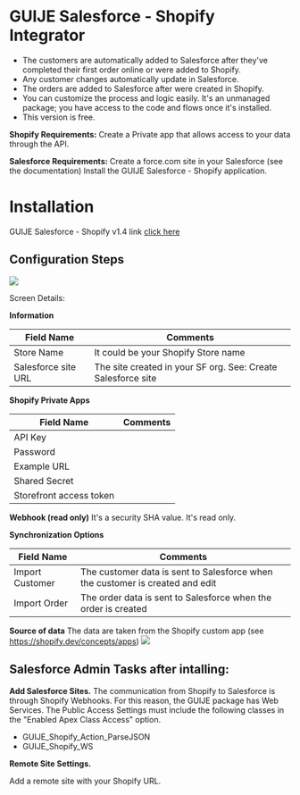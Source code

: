 # GUIJE Salesforce - Shopify Integrator

- The customers are automatically added to Salesforce after they've completed their first order online or were added to Shopify.
- Any customer changes automatically update in Salesforce.
- The orders are added to Salesforce after were created in Shopify.
- You can customize the process and logic easily. It's an unmanaged package; you have access to the code and flows once it's installed.
- This version is free.

**Shopify Requirements:**
Create a Private app that allows access to your data through the API.

**Salesforce Requirements:**
Create a force.com site in your Salesforce (see the documentation)
Install the GUIJE Salesforce - Shopify application.

# Installation
GUIJE Salesforce - Shopify v1.4  link [click here](https://login.salesforce.com/packaging/installPackage.apexp?p0=04t3i000002imDfAAI "GUIJE Salesforce - Shopify")

## Configuration Steps


![](https://github.com/greenxolutions/guije-shopify/blob/master/images/ShopifyCreateForm.png?raw=true)

Screen Details:

**Information**

|  Field Name  | Comments  |
| ------------ | ------------ |
| Store Name  | It could be your Shopify Store name |
|  Salesforce site URL  |  The site created in your SF org. See: Create Salesforce site |

**Shopify Private Apps**

|  Field Name   | Comments  |
| ------------ | ------------ |
|  API Key  |    |   
| Password | | 
| Example URL ||
| Shared Secret ||
| Storefront access token |||

**Webhook (read only)** It's a security SHA value. It's read only.

**Synchronization Options**

|  Field Name   | Comments  |
| ------------ | ------------ |
| Import Customer | The customer data is sent to Salesforce when the customer is created and edit |
| Import Order | The order data is sent to Salesforce when the order is created |

**Source of data**
The data are taken from the Shopify custom app (see https://shopify.dev/concepts/apps)
![](https://github.com/greenxolutions/guije-shopify/blob/master/images/ShopifyAppData.png?raw=true)

## Salesforce Admin Tasks after intalling:
**Add Salesforce Sites.**
The communication from Shopify to Salesforce is through Shopify Webhooks. For this reason, the GUIJE package has Web Services. The Public Access Settings must include the following classes in the "Enabled Apex Class Access" option.
- GUIJE_Shopify_Action_ParseJSON
- GUIJE_Shopify_WS

**Remote Site Settings.**

Add a remote site with your Shopify URL.


